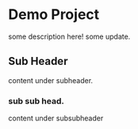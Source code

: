# Demo Project
some  description here!
some update.

## Sub Header
content under subheader.

### sub sub head.
content under subsubheader